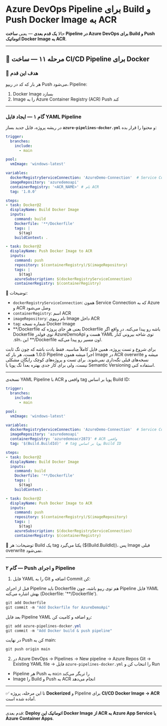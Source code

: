 # Azure DevOps Pipeline برای Build و Push Docker Image به ACR

حالا **یک قدم بعدی** — یعنی **ساخت Pipeline در Azure DevOps برای Build و Push اتوماتیک Docker Image به ACR**.

---

## 🔹 مرحله ۱۱ — ساخت CI/CD Pipeline برای Docker

### 🎯 هدف این قدم

هر بار که کد در ریپو Push می‌شود، Pipeline:

1. Docker Image بسازد
2. Image را به Azure Container Registry (ACR) Push کند

---

### گام ۱ — ایجاد فایل YAML Pipeline

در ریشه پروژه، فایل جدید بساز **`azure-pipelines-docker.yml`** و محتوا را قرار بده:

```yaml
trigger:
  branches:
    include:
      - main

pool:
  vmImage: 'windows-latest'

variables:
  dockerRegistryServiceConnection: 'AzureDemo-Connection'  # Service Connection به Azure
  imageRepository: 'azuredemoapi'
  containerRegistry: '<ACR_NAME>' # نام ACR
  tag: '1.0.0'

steps:
- task: Docker@2
  displayName: Build Docker Image
  inputs:
    command: build
    Dockerfile: '**/Dockerfile'
    tags: |
      $(tag)
    buildContext: .

- task: Docker@2
  displayName: Push Docker Image to ACR
  inputs:
    command: push
    repository: $(containerRegistry)/$(imageRepository)
    tags: |
      $(tag)
    azureSubscription: $(dockerRegistryServiceConnection)
    containerRegistry: $(containerRegistry)
```

🔹 توضیحات:

* `dockerRegistryServiceConnection`: همون Service Connection که به Azure و ACR وصل می‌شود
* `containerRegistry`: اسم ACR
* `imageRepository`: نام ریپوی Image داخل ACR
* `tag`: شماره نسخه Docker Image
* **/Dockerfile یعنی هر جای پروژه که Dockerfile باشه رو پیدا می‌کنه.
در واقع اگر Dockerfile توی فولدر AzureDemoApi هست و YAML توی شاخه بیرونی کنار .sln، این **/Dockerfile اون مسیر رو پیدا می‌کنه.

برای شروع و تست پروژه، همین فایل کاملاً مناسبه. فقط یادت باشه که چون تگ ثابت 1.0.0 هست، هر بار که Pipeline اجرا میشه همون Image در ACR overwrite میشه و نسخه‌های قبلی نگه‌داری نمی‌شوند. برای تست و پروژه‌های کوچک رایگان مشکلی نیست، ولی برای کار جدی بهتره بعداً تگ پویا یا Semantic Versioning استفاده کنی.

---

نسخه‌ی YAML Pipeline با ACR واقعی و tag پویا بر اساس Build ID:
```yaml
trigger:
  branches:
    include:
      - main

pool:
  vmImage: 'windows-latest'

variables:
  dockerRegistryServiceConnection: 'AzureDemo-Connection'  # Service Connection به Azure
  imageRepository: 'azuredemoapi'
  containerRegistry: 'azuredemoacr2873' # ACR واقعی
  tag: '$(Build.BuildId)'  # tag پویا بر اساس Build ID

steps:
- task: Docker@2
  displayName: Build Docker Image
  inputs:
    command: build
    Dockerfile: '**/Dockerfile'
    tags: |
      $(tag)
    buildContext: .

- task: Docker@2
  displayName: Push Docker Image to ACR
  inputs:
    command: push
    repository: $(containerRegistry)/$(imageRepository)
    tags: |
      $(tag)
    azureSubscription: $(dockerRegistryServiceConnection)
    containerRegistry: $(containerRegistry)
```
🔹 توضیحات:
هر Build یک tag یکتا می‌گیرد ($(Build.BuildId))، پس Image قبلی overwrite نمی‌شود.

---
### گام ۲ — Push و اجرای Pipeline

1. فایل YAML را به Git اضافه و Commit کن:
   
قبل از اجرای Pipeline باید Dockerfile هم توی ریپو باشه، چون Pipeline فایل YAML بهش اشاره می‌کنه (Dockerfile: '**/Dockerfile').
```powershell
git add Dockerfile
git commit -m "Add Dockerfile for AzureDemoApi"
```

بعد فایل Pipeline YAML رو اضافه و کامیت کن:
```powershell
git add azure-pipelines-docker.yml
git commit -m "Add Docker build & push pipeline"
```
در نهایت Push کن به main:
```powershell
git push origin main
```

2. در Azure DevOps → Pipelines → New pipeline → Azure Repos Git → Existing YAML file → فایل `azure-pipelines-docker.yml` را انتخاب کن و Run

* Pipeline هر Push به `main` را تریگر می‌کند
* Image را Build و Push به ACR انجام می‌دهد

---

✅ تا این مرحله، پروژه **Dockerized** و Pipeline برای **CI/CD Docker Image → ACR** آماده شده است.

---

قدم بعدی: **Deploy اتوماتیک این Docker Image از ACR به Azure App Service یا Azure Container Apps**.

